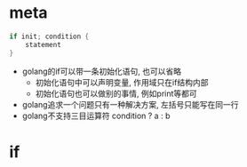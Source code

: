 # meta
```go
if init; condition {
    statement
}
```
- golang的if可以带一条初始化语句, 也可以省略
    - 初始化语句中可以声明变量, 作用域只在if结构内部
    - 初始化语句也可以做别的事情, 例如print等都可
- golang追求一个问题只有一种解决方案, 左括号只能写在同一行
- golang不支持三目运算符 condition ? a : b

# if